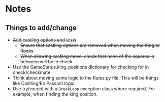 # Notes

## Things to add/change

- ~~Add castling options and tests~~
  - ~~Ensure that castling options are removed when moving the King or Rooks~~
  - ~~When allowing castling move, check that none of the squares in between will be in check~~
- Use the GameStatus.king_positions dictionary for checking for in check/checkmate
- Think about moving some logic to the Rules.py file. This will be things like Castling/En Passant logic
- Use try/except with a `BreakLoop` exception class where required. For example, when finding the king position.
